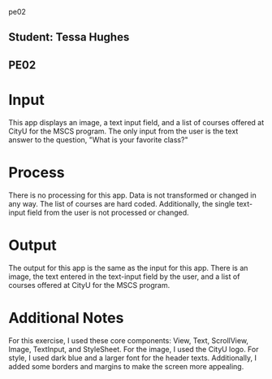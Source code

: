 pe02

## Student: Tessa Hughes
## PE02

# Input
This app displays an image, a text input field, and a list of courses offered at CityU for the MSCS program. The only input from the user is the text answer to the question, "What is your favorite class?"

# Process
There is no processing for this app. Data is not transformed or changed in any way. The list of courses are hard coded. Additionally, the single text-input field from the user is not processed or changed.

# Output
The output for this app is the same as the input for this app. There is an image, the text entered in the text-input field by the user, and a list of courses offered at CityU for the MSCS program.

# Additional Notes
For this exercise, I used these core components: View, Text, ScrollView, Image, TextInput, and StyleSheet. For the image, I used the CityU logo. For style, I used dark blue and a larger font for the header texts. Additionally, I added some borders and margins to make the screen more appealing.